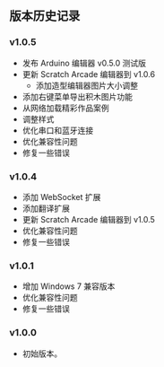 ## 版本历史记录

### v1.0.5

- 发布 Arduino 编辑器 v0.5.0 测试版
- 更新 Scratch Arcade 编辑器到 v1.0.6
  - 添加造型编辑器图片大小调整
- 添加右键菜单导出积木图片功能
- 从网络加载精彩作品案例
- 调整样式
- 优化串口和蓝牙连接
- 优化兼容性问题
- 修复一些错误

### v1.0.4

- 添加 WebSocket 扩展
- 添加翻译扩展
- 更新 Scratch Arcade 编辑器到 v1.0.5
- 优化兼容性问题
- 修复一些错误

### v1.0.1

- 增加 Windows 7 兼容版本
- 优化兼容性问题
- 修复一些错误

### v1.0.0

- 初始版本。
